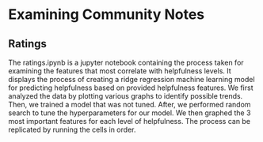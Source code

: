 # Examining Community Notes

## Ratings
The ratings.ipynb is a jupyter notebook containing the process taken for examining the features that most correlate with helpfulness levels. It displays the process of creating a ridge regression machine learning model for predicting helpfulness based on provided helpfulness features. We first analyzed the data by plotting various graphs to identify possible trends. Then, we trained a model that was not tuned. After, we performed random search to tune the hyperparameters for our model. We then graphed the 3 most important features for each level of helpfulness. The process can be replicated by running the cells in order.